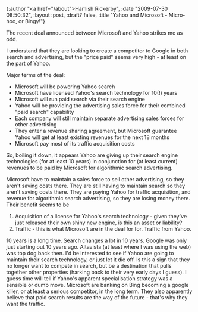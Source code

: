 {:author "<a href=\"/about\">Hamish Rickerby</a>", :date "2009-07-30 08:50:32", :layout :post, :draft? false, :title "Yahoo and Microsoft - Micro-hoo, or Bingy!"}

The recent deal announced between Microsoft and Yahoo strikes me as odd.

I understand that they are looking to create a competitor to Google in both search and advertising, but the "price paid" seems very high - at least on the part of Yahoo.

Major terms of the deal:
<ul>
	<li>Microsoft will be powering Yahoo search</li>
	<li>Microsoft have licensed Yahoo's search technology for 10(!) years</li>
	<li>Microsoft will run paid search via their search engine</li>
	<li>Yahoo will be providing the advertising sales force for their combined "paid search" capability</li>
	<li>Each company will still maintain separate advertising sales forces for other advertising</li>
	<li>They enter a revenue sharing agreement, but Microsoft guarantee Yahoo will get at least existing revenues for the next 18 months</li>
	<li>Microsoft pay most of its traffic acquisition costs</li>
</ul>

So, boiling it down, it appears Yahoo are giving up their search engine technologies (for at least 10 years) in conjunction for (at least current) revenues to be paid by Microsoft for algorithmic search advertising.

Microsoft have to maintain a sales force to sell other advertising, so they aren't saving costs there.  They are still having to maintain search so they aren't saving costs there.  They are paying Yahoo for traffic acquisition, and revenue for algorithmic search advertising, so they are losing money there.  Their benefit seems to be 
<ol>
	<li>Acquisition of a license for Yahoo's search technology - given they've just released their own shiny new engine, is this an asset or liability?</li>
	<li>Traffic - this is what Microsoft are in the deal for for.  Traffic from Yahoo.</li>
</ol>

10 years is a long time.  Search changes a lot in 10 years.  Google was only just starting out 10 years ago.  Altavista (at least where I was using the web) was top dog back then.  I'd be interested to see if Yahoo are going to maintain their search technology, or just let it die off.  Is this a sign that they no longer want to compete in search, but be a destination that pulls together other properties (harking back to their very early days I guess).  I guess time will tell if Yahoo's apparent specialisation strategy was a sensible or dumb move.  Microsoft are banking on Bing becoming a google killer, or at least a serious competitor, in the long term.  They also apparently believe that paid search results are the way of the future - that's why they want the traffic.

 
